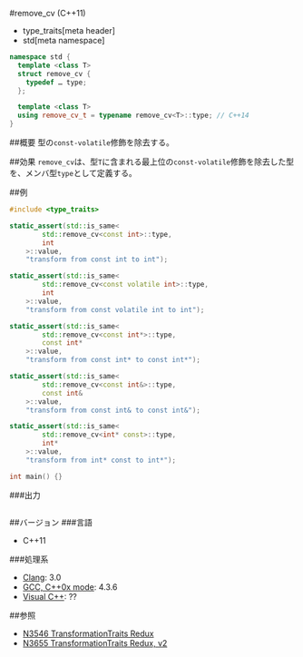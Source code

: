 #remove_cv (C++11)
* type_traits[meta header]
* std[meta namespace]

```cpp
namespace std {
  template <class T>
  struct remove_cv {
    typedef … type;
  };

  template <class T>
  using remove_cv_t = typename remove_cv<T>::type; // C++14
}
```

##概要
型の`const-volatile`修飾を除去する。


##効果
`remove_cv`は、型`T`に含まれる最上位の`const-volatile`修飾を除去した型を、メンバ型`type`として定義する。


##例
```cpp
#include <type_traits>

static_assert(std::is_same<
        std::remove_cv<const int>::type,
        int
    >::value,
    "transform from const int to int");

static_assert(std::is_same<
        std::remove_cv<const volatile int>::type,
        int
    >::value,
    "transform from const volatile int to int");

static_assert(std::is_same<
        std::remove_cv<const int*>::type,
        const int*
    >::value,
    "transform from const int* to const int*");

static_assert(std::is_same<
        std::remove_cv<const int&>::type,
        const int&
    >::value,
    "transform from const int& to const int&");

static_assert(std::is_same<
        std::remove_cv<int* const>::type,
        int*
    >::value,
    "transform from int* const to int*");

int main() {}
```

###出力
```
```

##バージョン
###言語
- C++11

###処理系
- [Clang](/implementation.md#clang): 3.0
- [GCC, C++0x mode](/implementation.md#gcc): 4.3.6
- [Visual C++](/implementation.md#visual_cpp): ??


##参照
- [N3546 TransformationTraits Redux](http://www.open-std.org/jtc1/sc22/wg21/docs/papers/2013/n3546.pdf)
- [N3655 TransformationTraits Redux, v2](http://www.open-std.org/jtc1/sc22/wg21/docs/papers/2013/n3655.pdf)

